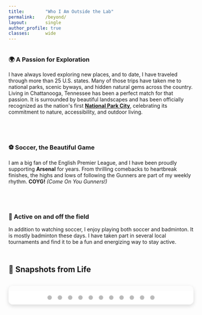 ```yaml
---
title:        "Who I Am Outside the Lab"
permalink:    /beyond/
layout:       single
author_profile: true
classes:      wide
---
```


<style>
.outside-row {
  display: flex;
  flex-wrap: wrap;
  align-items: flex-start;
  gap: 1.5rem;
  margin-bottom: 2.5rem;
}
.outside-row .text {
  flex: 1 1 60%;
}
.outside-row img {
  max-width: 100px;
  height: auto;
  object-fit: contain;
  border-radius: 6px;
}
  
</style>

<div class="outside-row">
  <div class="text">
    <h3>🌍 A Passion for Exploration</h3>
    <p>I have always loved exploring new places, and to date, I have traveled through more than 25 U.S. states. Many of those trips have taken me to national parks, scenic byways, and hidden natural gems across the country. Living in Chattanooga, Tennessee has been a perfect match for that passion. It is surrounded by beautiful landscapes and has been officially recognized as the nation's first <a href="https://chattanooga.gov/stay-informed/latest-news/its-official-chattanooga-becomes-first-national-park-city-north-america"><strong>National Park City</strong></a>, celebrating its commitment to nature, accessibility, and outdoor living.</p>
  </div>
</div>

<div class="outside-row">
  <div class="text">
    <h3>⚽ Soccer, the Beautiful Game</h3>
    <p>I am a big fan of the English Premier League, and I have been proudly supporting <strong>Arsenal</strong> for years. From thrilling comebacks to heartbreak finishes, the highs and lows of following the Gunners are part of my weekly rhythm. <strong>COYG!</strong> <em>(Come On You Gunners!)</em></p>
  </div>
</div>

<div class="outside-row">
  <div class="text">
    <h3>🏸 Active on and off the field</h3>
    <p>In addition to watching soccer, I enjoy playing both soccer and badminton. It is mostly badminton these days. I have taken part in several local tournaments and find it to be a fun and energizing way to stay active.</p>
  </div>
</div>

## 📸 Snapshots from Life

<div class="slideshow-container">

  <div class="mySlides fade">
    <img src="{{ '/images/chattanooga.jpg' | relative_url }}" alt="Chattanooga">
  </div>

  <div class="mySlides fade">
    <img src="{{ '/images/florida.jpg' | relative_url }}" alt="Florida">
  </div>

  <div class="mySlides fade">
    <img src="{{ '/images/workshop.jpg' | relative_url }}" alt="Workshop">
  </div>

  <div class="mySlides fade">
    <img src="{{ '/images/office_view.jpg' | relative_url }}" alt="Office View">
  </div>

  <div class="mySlides fade">
    <img src="{{ '/images/las_vegas.jpg' | relative_url }}" alt="Las vegas">
  </div>

  <div class="mySlides fade">
    <img src="{{ '/images/arizona.jpg' | relative_url }}" alt="Arizona">
  </div>

  <div class="mySlides fade">
    <img src="{{ '/images/badminton_2.jpg' | relative_url }}" alt="Badminton Group">
  </div>

  <div class="mySlides fade">
    <img src="{{ '/images/phd.jpg' | relative_url }}" alt="Major Prof">
  </div>

  <div class="mySlides fade">
    <img src="{{ '/images/ga_aqua.jpg' | relative_url }}" alt="GA aquarium">
  </div>

  <div class="mySlides fade">
    <img src="{{ '/images/fnf.jpeg' | relative_url }}" alt="Family and Friends">
  </div>

  <div class="mySlides fade">
    <img src="{{ '/images/soccer.jpeg' | relative_url }}" alt="Soccer Group">
  </div>

  <!-- Arrows -->
  <a class="prev" onclick="plusSlides(-1)">&#10094;</a>
  <a class="next" onclick="plusSlides(1)">&#10095;</a>

  <!-- Dots -->
  <div class="dots-container">
    <span class="dot" onclick="currentSlide(1)"></span>
    <span class="dot" onclick="currentSlide(2)"></span>
    <span class="dot" onclick="currentSlide(3)"></span>
    <span class="dot" onclick="currentSlide(4)"></span>
    <span class="dot" onclick="currentSlide(5)"></span>
    <span class="dot" onclick="currentSlide(6)"></span>
    <span class="dot" onclick="currentSlide(7)"></span>
    <span class="dot" onclick="currentSlide(8)"></span>
    <span class="dot" onclick="currentSlide(9)"></span>
    <span class="dot" onclick="currentSlide(10)"></span>
    <span class="dot" onclick="currentSlide(11)"></span>
  </div>

</div>

<style>
.slideshow-container {
  position: relative;
  max-width: 800px;
  margin: 2rem auto;
  border-radius: 12px;
  overflow: hidden;
  box-shadow: 0 4px 12px rgba(0, 0, 0, 0.15);
}

.mySlides {
  display: none;
}

.mySlides img {
  width: 100%;
  height: 420px;
  object-fit: cover;
  display: block;
}

.prev, .next {
  cursor: pointer;
  position: absolute;
  top: 50%;
  padding: 16px;
  color: white;
  font-weight: bold;
  font-size: 24px;
  transition: 0.3s ease;
  border-radius: 0 3px 3px 0;
  user-select: none;
  z-index: 10;
}

.next {
  right: 0;
  border-radius: 3px 0 0 3px;
}

.prev:hover, .next:hover {
  background-color: rgba(0, 0, 0, 0.5);
}

.dots-container {
  text-align: center;
  background: #fff;
  padding: 10px 0;
}

.dot {
  height: 12px;
  width: 12px;
  margin: 0 6px;
  background-color: #bbb;
  border-radius: 50%;
  display: inline-block;
  cursor: pointer;
  transition: background-color 0.3s;
}

.dot.active {
  background-color: #007bff;
}

@media (max-width: 600px) {
  .mySlides img {
    height: 250px;
  }
  .prev, .next {
    font-size: 18px;
    padding: 10px;
  }
}
</style>

<script>
let slideIndex = 1;
let slideTimer;

function showSlides(n) {
  const slides = document.getElementsByClassName("mySlides");
  const dots = document.getElementsByClassName("dot");
  if (n > slides.length) { slideIndex = 1; }
  if (n < 1) { slideIndex = slides.length; }
  for (let slide of slides) {
    slide.style.display = "none";
  }
  for (let dot of dots) {
    dot.classList.remove("active");
  }
  slides[slideIndex - 1].style.display = "block";
  dots[slideIndex - 1].classList.add("active");

  clearTimeout(slideTimer);
  slideTimer = setTimeout(() => plusSlides(1), 5000);
}

function plusSlides(n) {
  showSlides(slideIndex += n);
}

function currentSlide(n) {
  showSlides(slideIndex = n);
}

document.addEventListener("DOMContentLoaded", () => {
  showSlides(slideIndex);
});
</script>
